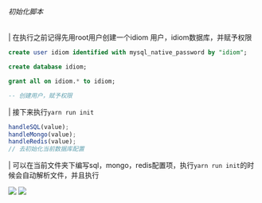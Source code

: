 ###### 初始化脚本

| 在执行之前记得先用root用户创建一个idiom 用户，idiom数据库，并赋予权限

```sql
create user idiom identified with mysql_native_password by "idiom";

create database idiom;

grant all on idiom.* to idiom;

-- 创建用户，赋予权限
```
| 接下来执行`yarn run init`

```javascript
handleSQL(value);
handleMongo(value);
handleRedis(value);
// 去初始化当前数据库配置
```

| 可以在当前文件夹下编写sql，mongo，redis配置项，执行`yarn run init`的时候会自动解析文件，并且执行

![](https://github.com/Mushrr/Idiom/edit/main/screenshots/db/mongo1.png)
![](https://github.com/Mushrr/Idiom/edit/main/screenshots/db/mysql1.png)

